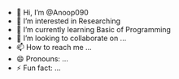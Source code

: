 - 👋 Hi, I’m @Anoop090
- 👀 I’m interested in Researching
- 🌱 I’m currently learning Basic of Programming
- 💞️ I’m looking to collaborate on ...
- 📫 How to reach me ...
- 😄 Pronouns: ...
- ⚡ Fun fact: ...

<!---
Anoop090/Anoop090 is a ✨ special ✨ repository because its `README.md` (this file) appears on your GitHub profile.
You can click the Preview link to take a look at your changes.
--->
